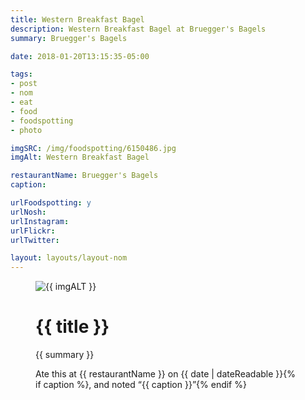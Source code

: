 ```yaml
---
title: Western Breakfast Bagel
description: Western Breakfast Bagel at Bruegger's Bagels
summary: Bruegger's Bagels

date: 2018-01-20T13:15:35-05:00

tags:
- post
- nom
- eat
- food
- foodspotting
- photo

imgSRC: /img/foodspotting/6150486.jpg
imgAlt: Western Breakfast Bagel

restaurantName: Bruegger's Bagels
caption:

urlFoodspotting: y
urlNosh:
urlInstagram:
urlFlickr:
urlTwitter:

layout: layouts/layout-nom
---
```

<figure class="nom">
	<img class="u-photo img-border" src="{{ imgSRC }}" alt="{{ imgALT }}">
	<figcaption>
		<h1 class="title p-name">{{ title }}</h1>
		<p class="summary">{{ summary }}</p>
		<p>Ate this at {{ restaurantName }} on <time class="dt-published" datetime="{{ date | dateIso }}">{{ date | dateReadable }}</time>{% if caption %}, and noted <q class="caption">{{ caption }}</q>{% endif %}
	</figcaption>
</figure>